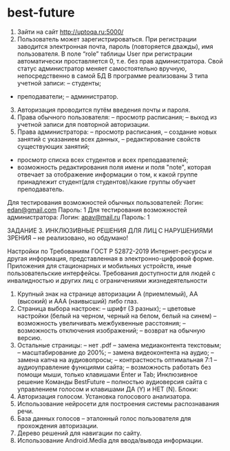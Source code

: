 # best-future

1.	Зайти на сайт http://uptoqa.ru:5000/
2.	Пользователь может зарегистрироваться. При регистрации заводится электронная почта, пароль (повторяется дважды), имя пользователя. В поле “role” таблицы User при регистрации автоматически проставляется 0, т.е. без прав администратора. Свой статус администратор меняет самостоятельно вручную, непосредственно в самой БД 
В программе реализованы 3 типа учетной записи:
– студенты;
- преподаватели;
– администратор. 
3.	Авторизация проводится путём введения почты и пароля. 
4.	Права обычного пользователя:
     – просмотр расписания;
     – выход из учетной записи для повторной авторизации.
5.	Права администратора:
– просмотр расписания,
– создание новых занятий с указанием всех данных,
– редактирование свойств существующих занятий;
- просмотр списка всех студентов и всех преподавателей;
- возможность редактирования поля имени и поля "note", которая отвечает за отображение информации о том, к какой группе принадлежит студент(для студентов)/какие группы обучает преподаватель.
	
Для тестирования возможностей обычных пользователей:
	Логин: edan@gmail.com
	Пароль: 1
Для тестирования возможностей администратора:
	Логин: apav@mail.ru
	Пароль: 1 







ЗАДАНИЕ 3. ИНКЛЮЗИВНЫЕ РЕШЕНИЯ ДЛЯ ЛИЦ С НАРУШЕНИЯМИ ЗРЕНИЯ – не реализовано, но обдумано!

Настройки по Требованиям ГОСТ Р 52872-2019
Интернет-ресурсы и другая информация, представленная в электронно-цифровой форме.
Приложения для стационарных и мобильных устройств, иные пользовательские интерфейсы.
Требования доступности для людей с инвалидностью и других лиц с ограничениями жизнедеятельности
1.	Крупный знак на странице авторизации A (приемлемый), AA (высокий) и AAA (наивысший) либо глаз.
2.	Страница выбора настроек:
– шрифт (3 разных);
– цветовые настройки (белый на черном, черный на белом, белый на синем)
– возможность увеличивать межбуквенные расстояния;
– возможность отключения изображений;
– возврат на обычную версию.
3.	Остальные страницы:
– нет .pdf
– замена медиаконтента текстовым;
– масштабирование до 200%;
– замена видеоконтента на аудио;
– замена капча на аудиовопросы;
– контрастность оптимальная 7:1
– аудиоуправление функциями сайта;
– возможность работать без помощи мыши, только клавишами Enter и Tab;
Инклюзивное решение Команды BestFuture – полностью аудиоверсия сайта с управлением голосом и клавишами ДА (Y) и НЕТ (N).
Блоки:
1.	Авторизация голосом. Установка голосового анализатора.
2.	 Использование нейросети для построения системы распознавания речи.
3.	База данных голосов – эталонный голос пользователя для прохождения авторизации. 
4.	Дерево решений для навигации по сайту.
5.	Использование Android.Media для ввода/вывода информации.
